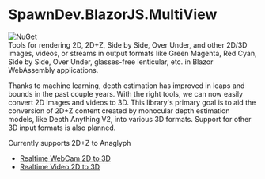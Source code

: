 ﻿# SpawnDev.BlazorJS.MultiView
[![NuGet](https://img.shields.io/nuget/dt/SpawnDev.BlazorJS.MultiView.svg?label=SpawnDev.BlazorJS.MultiView)](https://www.nuget.org/packages/SpawnDev.BlazorJS.MultiView)  
Tools for rendering 2D, 2D+Z, Side by Side, Over Under, and other 2D/3D images, videos, or streams in output formats like Green Magenta, Red Cyan, Side by Side, Over Under, glasses-free lenticular, etc. in Blazor WebAssembly applications. 

Thanks to machine learning, depth estimation has improved in leaps and bounds in the past couple years. 
With the right tools, we can now easily convert 2D images and videos to 3D. 
This library's primary goal is to aid the conversion of 2D+Z content created by monocular depth estimation models, like Depth Anything V2, into various 3D formats. Support for other 3D input formats is also planned.

Currently supports 2D+Z to Anaglyph

- [Realtime WebCam 2D to 3D](https://lostbeard.github.io/SpawnDev.BlazorJS.MultiView/RealTime2Dto3D)  
- [Realtime Video 2D to 3D](https://lostbeard.github.io/SpawnDev.BlazorJS.MultiView/RealTimeVideo2Dto3D)

